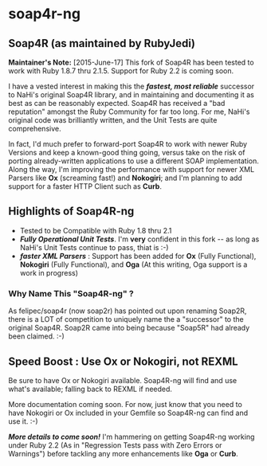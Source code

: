 # soap4r-ng
## Soap4R (as maintained by RubyJedi)

**Maintainer's Note:** [2015-June-17] This fork of Soap4R has been tested to work with Ruby 1.8.7 thru 2.1.5. Support for Ruby 2.2 is coming soon. 

I have a vested interest in making this the ***fastest, most reliable*** successor to NaHi's original Soap4R library, and in maintaining and documenting it as best as can be reasonably expected. Soap4R has received a "bad reputation" amongst the Ruby Community for far too long. For me, NaHi's original code was brilliantly written, and the Unit Tests are quite comprehensive. 

In fact, I'd much prefer to forward-port Soap4R to work with newer Ruby Versions and keep a known-good thing going, versus take on the risk of porting already-written applications to use a different SOAP implementation. Along the way, I'm improving the performance with support for newer XML Parsers like **Ox** (screaming fast!) and **Nokogiri**; and I'm planning to add support for a faster HTTP Client such as **Curb**.

## Highlights of Soap4R-ng 
* Tested to be Compatible with Ruby 1.8 thru 2.1
* ***Fully Operational Unit Tests***. I'm **very** confident in this fork -- as long as NaHi's Unit Tests continue to pass, thiat is :-)
* ***faster XML Parsers*** : Support has been added for **Ox** (Fully Functional), **Nokogiri** (Fully Functional), and **Oga** (At this writing, Oga support is a work in progress)

### Why Name This "Soap4R-ng" ?
As felipec/soap4r (now soap2r) has pointed out upon renaming Soap2R, there is a LOT of competition to uniquely name the a "successor" to the original Soap4R. Soap2R came into being because "Soap5R" had already been claimed. :-)

## Speed Boost : Use Ox or Nokogiri, not REXML
Be sure to have Ox or Nokogiri available. Soap4R-ng will find and use what's available; falling back to REXML if needed.

More documentation coming soon.  For now, just know that you need to have Nokogiri or Ox included in your Gemfile so Soap4R-ng can find and use it. :-)

***More details to come soon!*** I'm hammering on getting Soap4R-ng working under Ruby 2.2 (As in "Regression Tests pass with Zero Errors or Warnings") before tackling any more enhancements like **Oga** or **Curb**.

